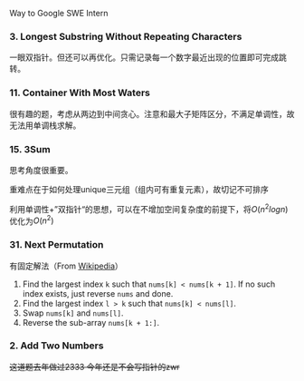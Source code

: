 Way to Google SWE Intern

### 3. Longest Substring Without Repeating Characters

一眼双指针。但还可以再优化。只需记录每一个数字最近出现的位置即可完成跳转。

### 11. Container With Most Waters

很有趣的题，考虑从两边到中间贪心。注意和最大子矩阵区分，不满足单调性，故无法用单调栈求解。

### 15. 3Sum

思考角度很重要。

重难点在于如何处理unique三元组（组内可有重复元素），故切记不可排序

利用单调性+”双指针“的思想，可以在不增加空间复杂度的前提下，将$O(n^2logn)$优化为$O(n^2)$

### 31. Next Permutation

有固定解法（From [Wikipedia](https://en.wikipedia.org/wiki/Permutation#Generation_in_lexicographic_order)）

1. Find the largest index `k` such that `nums[k] < nums[k + 1]`. If no such index exists, just reverse `nums` and done.
2. Find the largest index `l > k` such that `nums[k] < nums[l]`.
3. Swap `nums[k]` and `nums[l]`.
4. Reverse the sub-array `nums[k + 1:]`.

### 2. Add Two Numbers

~~这道题去年做过2333 今年还是不会写指针的zwr~~

